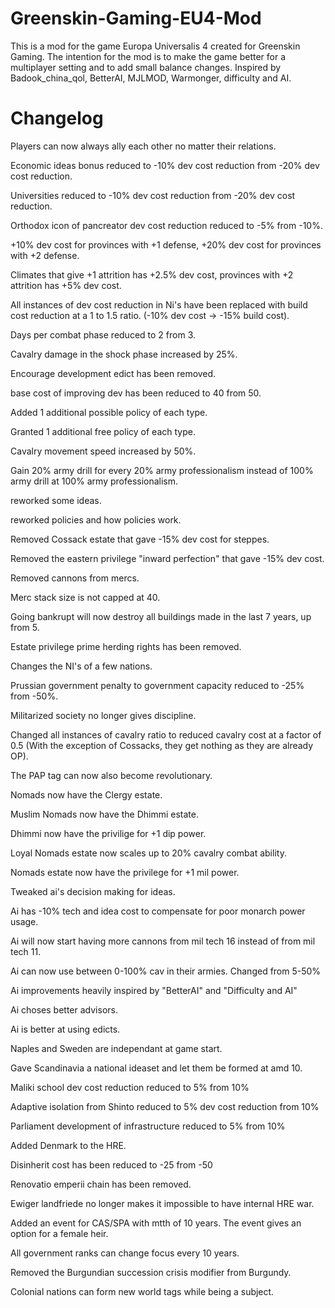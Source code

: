 # Greenskin-Gaming-EU4-Mod

This is a mod for the game Europa Universalis 4 created for Greenskin Gaming.
The intention for the mod is to make the game better for a multiplayer setting and to add small balance changes.
Inspired by Badook_china_qol, BetterAI, MJLMOD, Warmonger, difficulty and AI.

# Changelog

Players can now always ally each other no matter their relations.

Economic ideas bonus reduced to -10% dev cost reduction from -20% dev cost reduction.

Universities reduced to -10% dev cost reduction from -20% dev cost reduction.

Orthodox icon of pancreator dev cost reduction reduced to -5% from -10%.

+10% dev cost for provinces with +1 defense, +20% dev cost for provinces with +2 defense.

Climates that give +1 attrition has +2.5% dev cost, provinces with +2 attrition has +5% dev cost.

All instances of dev cost reduction in Ni's have been replaced with build cost reduction at a 1 to 1.5 ratio. (-10% dev cost -> -15% build cost).

Days per combat phase reduced to 2 from 3.

Cavalry damage in the shock phase increased by 25%.

Encourage development edict has been removed.

base cost of improving dev has been reduced to 40 from 50.

Added 1 additional possible policy of each type.

Granted 1 additional free policy of each type.

Cavalry movement speed increased by 50%.

Gain 20% army drill for every 20% army professionalism instead of 100% army drill at 100% army professionalism.

reworked some ideas.

reworked policies and how policies work.

Removed Cossack estate that gave -15% dev cost for steppes.

Removed the eastern privilege "inward perfection" that gave -15% dev cost.

Removed cannons from mercs.

Merc stack size is not capped at 40.

Going bankrupt will now destroy all buildings made in the last 7 years, up from 5.

Estate privilege prime herding rights has been removed.

Changes the NI's of a few nations.

Prussian government penalty to government capacity reduced to -25% from -50%.

Militarized society no longer gives discipline.

Changed all instances of cavalry ratio to reduced cavalry cost at a factor of 0.5 (With the exception of Cossacks, they get nothing as they are already OP).

The PAP tag can now also become revolutionary.

Nomads now have the Clergy estate.

Muslim Nomads now have the Dhimmi estate.

Dhimmi now have the privilige for +1 dip power.

Loyal Nomads estate now scales up to 20% cavalry combat ability.

Nomads estate now have the privilege for +1 mil power.

Tweaked ai's decision making for ideas.

Ai has -10% tech and idea cost to compensate for poor monarch power usage.

Ai will now start having more cannons from mil tech 16 instead of from mil tech 11.

Ai can now use between 0-100% cav in their armies. Changed from 5-50%

Ai improvements heavily inspired by "BetterAI" and "Difficulty and AI"

Ai choses better advisors.

Ai is better at using edicts.

Naples and Sweden are independant at game start.

Gave Scandinavia a national ideaset and let them be formed at amd 10.

Maliki school dev cost reduction reduced to 5% from 10%

Adaptive isolation from Shinto reduced to 5% dev cost reduction from 10%

Parliament development of infrastructure reduced to 5% from 10%

Added Denmark to the HRE.

Disinherit cost has been reduced to -25 from -50

Renovatio emperii chain has been removed.

Ewiger landfriede no longer makes it impossible to have internal HRE war.

Added an event for CAS/SPA with mtth of 10 years. The event gives an option for a female heir.

All government ranks can change focus every 10 years.

Removed the Burgundian succession crisis modifier from Burgundy.

Colonial nations can form new world tags while being a subject.